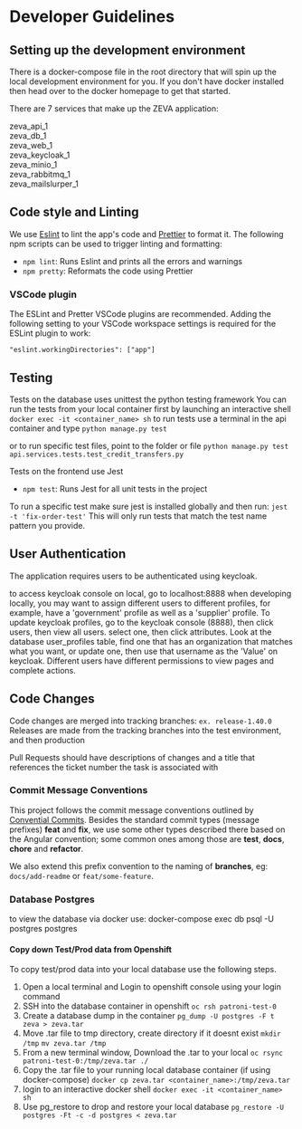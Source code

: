 # Developer Guidelines

## Setting up the development environment

There is a docker-compose file in the root directory that will spin up the local development environment for you. If you don't have docker installed then head over to the docker homepage to get that started.

There are 7 services that make up the ZEVA application:

zeva_api_1          
zeva_db_1           
zeva_web_1          
zeva_keycloak_1     
zeva_minio_1        
zeva_rabbitmq_1     
zeva_mailslurper_1  

## Code style and Linting

We use [Eslint](https://eslint.org/) to lint the app's code and [Prettier](https://prettier.io/) to format it. The following npm scripts can be used to trigger linting and formatting:

- `npm lint`: Runs Eslint and prints all the errors and warnings
- `npm pretty`: Reformats the code using Prettier

### VSCode plugin

The ESLint and Pretter VSCode plugins are recommended.
Adding the following setting to your VSCode workspace settings is required for the ESLint plugin to work:

```
"eslint.workingDirectories": ["app"]
```

## Testing

Tests on the database uses unittest the python testing framework
You can run the tests from your local container first by launching an interactive shell
``` docker exec -it <container_name> sh ```
to run tests use a terminal in the api container and type
`python manage.py test`

or to run specific test files, point to the folder or file
`python manage.py test api.services.tests.test_credit_transfers.py`

Tests on the frontend use Jest

- `npm test`: Runs Jest for all unit tests in the project

To run a specific test make sure jest is installed globally and then run:
`jest -t 'fix-order-test'`
This will only run tests that match the test name pattern you provide.

## User Authentication

The application requires users to be authenticated using keycloak.

to access keycloak console on local, go to localhost:8888
when developing locally, you may want to assign different users to different profiles, for example, have a 'government' profile as well as a 'supplier' profile. To update keycloak profiles, go to the keycloak console (8888), then click users, then view all users. select one, then click attributes. Look at the database user_profiles table, find one that has an organization that matches what you want, or update one, then use that username as the 'Value' on keycloak. Different users have different permissions to view pages and complete actions.

## Code Changes

Code changes are merged into tracking branches: `ex. release-1.40.0`
Releases are made from the tracking branches into the test environment, and then production

Pull Requests should have descriptions of changes and a title that references the 
ticket number the task is associated with

### Commit Message Conventions

This project follows the commit message conventions outlined by [Convential Commits](https://www.conventionalcommits.org/). Besides the standard commit types (message prefixes) **feat** and **fix**, we use some other types described there based on the Angular convention; some common ones among those are **test**, **docs**, **chore** and **refactor**.

We also extend this prefix convention to the naming of **branches**, eg: `docs/add-readme` or `feat/some-feature`.

### Database Postgres

to view the database via docker use:
docker-compose exec db psql -U postgres postgres

#### Copy down Test/Prod data from Openshift

To copy test/prod data into your local database use the following steps.

1. Open a local terminal and Login to openshift console using your login command
2. SSH into the database container in openshift
``` oc rsh patroni-test-0 ```
3. Create a database dump in the container
``` pg_dump -U postgres -F t zeva > zeva.tar ```
4. Move .tar file to tmp directory, create directory if it doesnt exist
``` mkdir /tmp ```
``` mv zeva.tar /tmp ```
5. From a new terminal window, Download the .tar to your local
``` oc rsync patroni-test-0:/tmp/zeva.tar ./ ```
6. Copy the .tar file to your running local database container (if using docker-compose)
``` docker cp zeva.tar <container_name>:/tmp/zeva.tar ```
7. login to an interactive docker shell
``` docker exec -it <container_name> sh ```
8. Use pg_restore to drop and restore your local database
``` pg_restore -U postgres -Ft -c -d postgres < zeva.tar ```